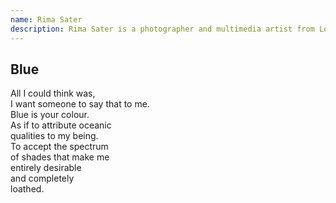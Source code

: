 ```yaml
---
name: Rima Sater
description: Rima Sater is a photographer and multimedia artist from London, Ontario. She attended The University of Western Ontario, majoring in Archaeological Anthropology with a minor in Philosophy.
---
```


<div class="poem">
  <h2>Blue</h2>
  <p>
    All I could think was,<br>
    I want someone to say that to me.<br>
    Blue is your colour.<br>
    As if to attribute oceanic<br>
    qualities to my being.<br>
    To accept the spectrum<br>
    of shades that make me<br>
    entirely desirable<br>
    and completely<br>
    loathed.
  </p>
</div>
